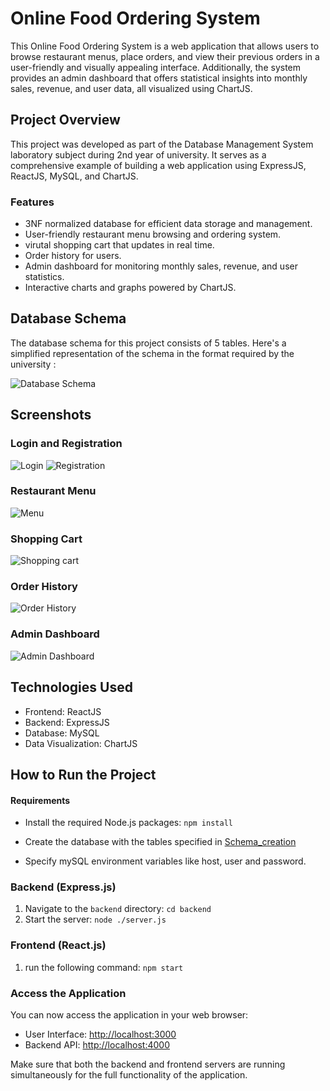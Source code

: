 # Online Food Ordering System

This Online Food Ordering System is a web application that allows users to browse restaurant menus, place orders, and view their previous orders in a user-friendly and visually appealing interface. Additionally, the system provides an admin dashboard that offers statistical insights into monthly sales, revenue, and user data, all visualized using ChartJS.

## Project Overview

This project was developed as part of the Database Management System laboratory subject during 2nd year of university. It serves as a comprehensive example of building a web application using ExpressJS, ReactJS, MySQL, and ChartJS.

### Features

- 3NF normalized database for efficient data storage and management.
- User-friendly restaurant menu browsing and ordering system.
- virutal shopping cart that updates in real time.
- Order history for users.
- Admin dashboard for monitoring monthly sales, revenue, and user statistics.
- Interactive charts and graphs powered by ChartJS.

## Database Schema

The database schema for this project consists of 5 tables. Here's a simplified representation of the schema in the format required by the university :

![Database Schema](./schema_diagram.png)

## Screenshots

### Login and Registration
![Login](./screenshots/login.jpeg)
![Registration](./screenshots/register.jpeg)

### Restaurant Menu
![Menu](./screenshots/menu.jpg)

### Shopping Cart

![Shopping cart](./screenshots/shopping_cart.jpeg)

### Order History
![Order History](./screenshots/order_history.jpeg)

### Admin Dashboard
![Admin Dashboard](./screenshots/admin_dashboard.jpeg)

## Technologies Used

- Frontend: ReactJS
- Backend: ExpressJS
- Database: MySQL
- Data Visualization: ChartJS

## How to Run the Project
#### Requirements
- Install the required Node.js packages:
```npm install```

- Create the database with the tables specified in [Schema_creation](./backend/schema_creation.txt)
- Specify mySQL environment variables like host, user and password.
### Backend (Express.js)
1. Navigate to the `backend` directory: ```cd backend```
2. Start the server: ```node ./server.js```

### Frontend (React.js)
1. run the following command: ```npm start```

### Access the Application

You can now access the application in your web browser:

- User Interface: [http://localhost:3000](http://localhost:3000)
- Backend API: [http://localhost:4000](http://localhost:4000)

Make sure that both the backend and frontend servers are running simultaneously for the full functionality of the application.